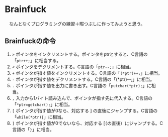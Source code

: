 # Brainfuck  
　なんとなくプログラミングの練習＋暇つぶしに作ってみようと思う。
## Brainfuckの命令
1. `>` ポインタをインクリメントする。ポインタをptrとすると、C言語の「`ptr++;`」に相当する。  
1. `<` ポインタをデクリメントする。C言語の「`ptr--;`」に相当。
1. `+` ポインタが指す値をインクリメントする。C言語の「`(*ptr)++;`」に相当。
1. `-` ポインタが指す値をデクリメントする。C言語の「(*ptr)--;」に相当。
1. `.` ポインタが指す値を出力に書き出す。C言語の「`putchar(*ptr);`」に相当。
1. `,` 入力から1バイト読み込んで、ポインタが指す先に代入する。C言語の「`*ptr=getchar();`」に相当。
1. `[` ポインタが指す値が0なら、対応する ] の直後にジャンプする。C言語の「`while(*ptr){`」に相当。
1. `]` ポインタが指す値が0でないなら、対応する [（の直後）にジャンプする。C言語の「`}`」に相当。

